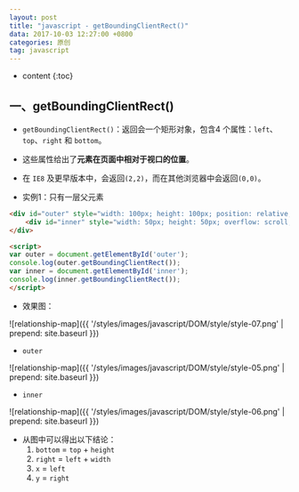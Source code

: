 ```yaml
---
layout: post
title: "javascript - getBoundingClientRect()"
data: 2017-10-03 12:27:00 +0800
categories: 原创
tag: javascript
---
```

* content
{:toc}

<!-- more -->

## 一、getBoundingClientRect()

* `getBoundingClientRect()`：返回会一个矩形对象，包含4 个属性：`left`、`top`、`right` 和 `bottom`。
* 这些属性给出了**元素在页面中相对于视口的位置**。
* 在 `IE8` 及更早版本中，会返回`(2,2)`，而在其他浏览器中会返回`(0,0)`。

* 实例1：只有一层父元素

```html
<div id="outer" style="width: 100px; height: 100px; position: relative; margin: 20px; padding: 20px; left: 10px; top: 10px; background: red">
    <div id="inner" style="width: 50px; height: 50px; overflow: scroll; border: 10px solid; padding: 10px; margin: 10px;position: absolute; top: 100px; left: 10px; background: blue"></div>
</div>

<script>
var outer = document.getElementById('outer');
console.log(outer.getBoundingClientRect());
var inner = document.getElementById('inner');
console.log(inner.getBoundingClientRect());
</script>
```

* 效果图：

![relationship-map]({{ '/styles/images/javascript/DOM/style/style-07.png' | prepend: site.baseurl }})

* `outer`

![relationship-map]({{ '/styles/images/javascript/DOM/style/style-05.png' | prepend: site.baseurl }})

* `inner`

![relationship-map]({{ '/styles/images/javascript/DOM/style/style-06.png' | prepend: site.baseurl }})

* 从图中可以得出以下结论：
    1. `bottom` = `top` + `height`
    2. `right` = `left` + `width`
    3. `x` = `left`
    4. `y` = `right`

